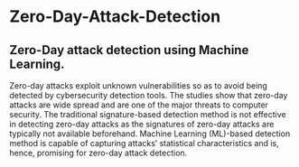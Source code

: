 # Zero-Day-Attack-Detection
## Zero-Day attack detection using Machine Learning.

Zero-day attacks exploit unknown vulnerabilities so as to avoid being detected by cybersecurity detection
tools. The studies show that zero-day attacks are wide spread and are one of the major threats to computer security. The traditional
signature-based detection method is not effective in detecting zero-day attacks as the signatures of zero-day
attacks are typically not available beforehand. Machine Learning (ML)-based detection method is capable of
capturing attacks’ statistical characteristics and is, hence, promising for zero-day attack detection.

